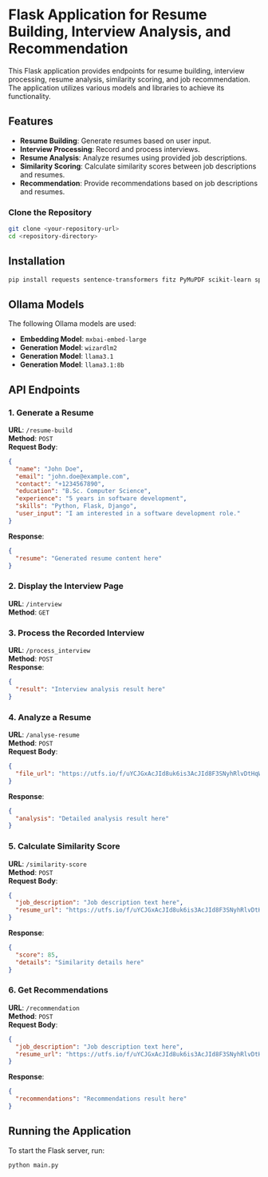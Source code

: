 
# Flask Application for Resume Building, Interview Analysis, and Recommendation

This Flask application provides endpoints for resume building, interview processing, resume analysis, similarity scoring, and job recommendation. The application utilizes various models and libraries to achieve its functionality.

## Features

- **Resume Building**: Generate resumes based on user input.
- **Interview Processing**: Record and process interviews.
- **Resume Analysis**: Analyze resumes using provided job descriptions.
- **Similarity Scoring**: Calculate similarity scores between job descriptions and resumes.
- **Recommendation**: Provide recommendations based on job descriptions and resumes.



### Clone the Repository

```bash
git clone <your-repository-url>
cd <repository-directory>
```

## Installation

```bash
pip install requests sentence-transformers fitz PyMuPDF scikit-learn spacy chromadb ollama Flask pyaudio pydub hume speechrecognition
```


## Ollama Models

The following Ollama models are used:

- **Embedding Model**: `mxbai-embed-large`
- **Generation Model**: `wizardlm2`
- **Generation Model**: `llama3.1`
- **Generation Model**: `llama3.1:8b`

## API Endpoints

### 1. Generate a Resume

**URL**: `/resume-build`  
**Method**: `POST`  
**Request Body**:
```json
{
  "name": "John Doe",
  "email": "john.doe@example.com",
  "contact": "+1234567890",
  "education": "B.Sc. Computer Science",
  "experience": "5 years in software development",
  "skills": "Python, Flask, Django",
  "user_input": "I am interested in a software development role."
}
```
**Response**:
```json
{
  "resume": "Generated resume content here"
}
```

### 2. Display the Interview Page

**URL**: `/interview`  
**Method**: `GET`

### 3. Process the Recorded Interview

**URL**: `/process_interview`  
**Method**: `POST`  
**Response**:
```json
{
  "result": "Interview analysis result here"
}
```

### 4. Analyze a Resume

**URL**: `/analyse-resume`  
**Method**: `POST`  
**Request Body**:
```json
{
  "file_url": "https://utfs.io/f/uYCJGxAcJId8uk6is3AcJId8F3SNyhRlvDtHqWgfLOrVjk70"
}
```
**Response**:
```json
{
  "analysis": "Detailed analysis result here"
}
```

### 5. Calculate Similarity Score

**URL**: `/similarity-score`  
**Method**: `POST`  
**Request Body**:
```json
{
  "job_description": "Job description text here",
  "resume_url": "https://utfs.io/f/uYCJGxAcJId8uk6is3AcJId8F3SNyhRlvDtHqWgfLOrVjk70"
}
```
**Response**:
```json
{
  "score": 85,
  "details": "Similarity details here"
}
```

### 6. Get Recommendations

**URL**: `/recommendation`  
**Method**: `POST`  
**Request Body**:
```json
{
  "job_description": "Job description text here",
  "resume_url": "https://utfs.io/f/uYCJGxAcJId8uk6is3AcJId8F3SNyhRlvDtHqWgfLOrVjk70"
}
```
**Response**:
```json
{
  "recommendations": "Recommendations result here"
}
```

## Running the Application

To start the Flask server, run:

```bash
python main.py
```


